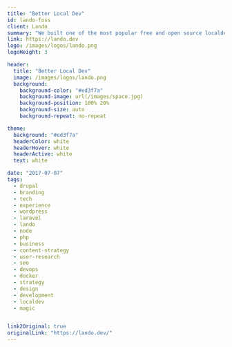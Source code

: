 ```yaml
---
title: "Better Local Dev"
id: lando-foss
client: Lando
summary: "We built one of the most popular free and open source localdev tools in use today with very limited resources"
link: https://lando.dev
logo: /images/logos/lando.png
logoHeight: 3

header:
  title: "Better Local Dev"
  image: /images/logos/lando.png
  background:
    background-color: "#ed3f7a"
    background-image: url(/images/space.jpg)
    background-position: 100% 20%
    background-size: auto
    background-repeat: no-repeat

theme:
  background: "#ed3f7a"
  headerColor: white
  headerHover: white
  headerActive: white
  text: white

date: "2017-07-07"
tags:
  - drupal
  - branding
  - tech
  - experience
  - wordpress
  - laravel
  - lando
  - node
  - php
  - business
  - content-strategy
  - user-research
  - seo
  - devops
  - docker
  - strategy
  - design
  - development
  - localdev
  - magic


link2Original: true
originalLink: "https://lando.dev/"
---
```


